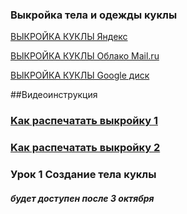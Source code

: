 ### Выкройка тела и одежды куклы
 
 [ВЫКРОЙКА КУКЛЫ Яндекс](https://yadi.sk/d/0OMxmv8JxOMUQA)
 
 [ВЫКРОЙКА КУКЛЫ Облако Mail.ru](https://cloud.mail.ru/public/2CHK/4GRXeyvLG)
 
 [ВЫКРОЙКА КУКЛЫ Google диск](https://drive.google.com/file/d/1C8IMdlms3mbIGPbxlmFS5ULkajvtfETZ/view?usp=sharing)
 
 ##Видеоинструкция 
 ### [Kак распечатать выкройку 1](https://youtu.be/-pD-CA23ALA)
 ### [Kак распечатать выкройку 2](https://youtu.be/-pD-CA23ALA)
 
 

### Урок 1 Создание тела куклы
##### будет доступен после 3 октября

 
